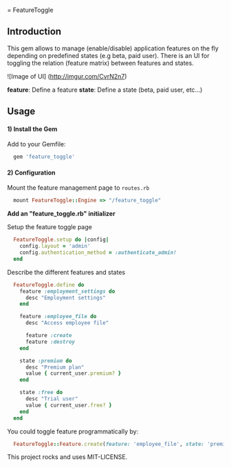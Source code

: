 = FeatureToggle

## Introduction

This gem allows to manage (enable/disable) application features on the fly depending on predefined states (e.g beta, paid user).
There is an UI for toggling the relation (feature matrix) between features and states.

![Image of UI]
(http://imgur.com/CvrN2n7)

**feature**: Define a feature
**state**: Define a state (beta, paid user, etc...)

## Usage

#### 1) Install the Gem

Add to your Gemfile:
```ruby
  gem 'feature_toggle'
```

#### 2) Configuration

Mount the feature management page to `routes.rb`

```ruby
  mount FeatureToggle::Engine => "/feature_toggle"
```

**Add an "feature_toggle.rb" initializer**

Setup the feature toggle page

```ruby
  FeatureToggle.setup do |config|
    config.layout = 'admin'
    config.authentication_method = :authenticate_admin!
  end
```

Describe the different features and states

```ruby
  FeatureToggle.define do
    feature :employment_settings do
      desc "Employment settings"
    end

    feature :employee_file do
      desc "Access employee file"

      feature :create
      feature :destroy
    end

    state :premium do
      desc "Premium plan"
      value { current_user.premium? }
    end

    state :free do
      desc "Trial user"
      value { current_user.free? }
    end
  end

```

You could toggle feature programmatically by:

```ruby
  FeatureToggle::Feature.create(feature: 'employee_file', state: 'premium', enable: true)
```

This project rocks and uses MIT-LICENSE.

